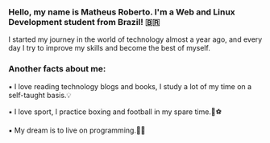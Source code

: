### Hello, my name is Matheus Roberto. I'm a Web and Linux Development student from Brazil! 🇧🇷
I started my journey in the world of technology almost a year ago,
and every day I try to improve my skills and become the best of myself. 

### Another facts about me:
▪️ I love reading technology blogs and books, I study a lot of my time on a self-taught basis.💡

▪️ I love sport, I practice boxing and football in my spare time.🥊⚽

▪️ My dream is to live on programming.💭💸
